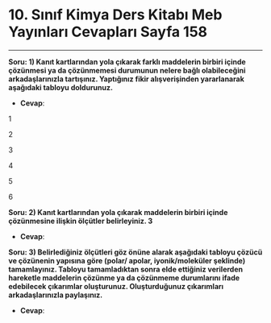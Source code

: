 # 10. Sınıf Kimya Ders Kitabı Meb Yayınları Cevapları Sayfa 158

---

**Soru: 1) Kanıt kartlarından yola çıkarak farklı maddelerin birbiri içinde çözünmesi ya da çözünmemesi durumunun nelere bağlı olabileceğini arkadaşlarınızla tartışınız. Yaptığınız fikir alışverişinden yararlanarak aşağıdaki tabloyu doldurunuz.**

-   **Cevap**:

1

 2

 3

 4

 5

 6

**Soru: 2) Kanıt kartlarından yola çıkarak maddelerin birbiri içinde çözünmesine ilişkin ölçütler belirleyiniz. 3**

-   **Cevap**:

**Soru: 3) Belirlediğiniz ölçütleri göz önüne alarak aşağıdaki tabloyu çözücü ve çözünenin yapısına göre (polar/ apolar, iyonik/moleküler şeklinde) tamamlayınız. Tabloyu tamamladıktan sonra elde ettiğiniz verilerden hareketle maddelerin çözünme ya da çözünmeme durumlarını ifade edebilecek çıkarımlar oluşturunuz. Oluşturduğunuz çıkarımları arkadaşlarınızla paylaşınız.**

-   **Cevap**: